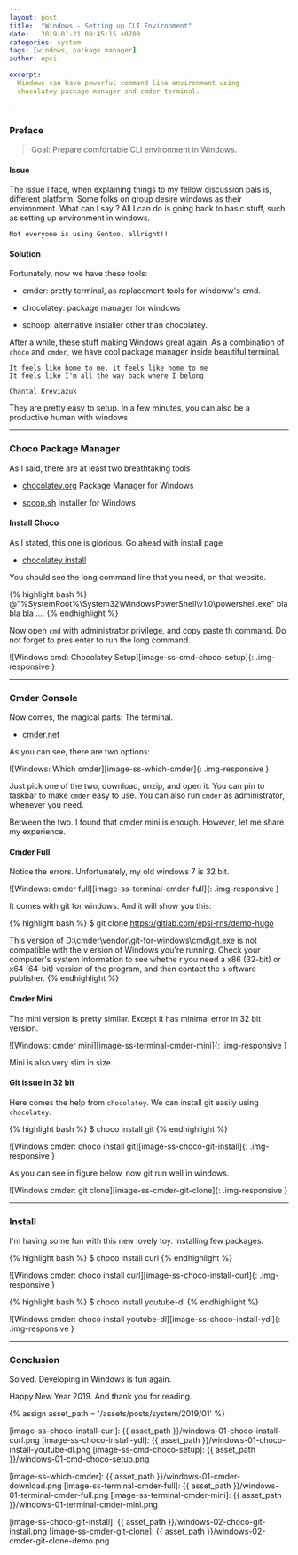 ```yaml
---
layout: post
title:  "Windows - Setting up CLI Environment"
date:   2019-01-21 09:45:15 +0700
categories: system
tags: [windows, package manager]
author: epsi

excerpt:
  Windows can have powerful command line environment using
  chocolatey package manager and cmder terminal.

---
```


### Preface

> Goal: Prepare comfortable CLI environment in Windows.

#### Issue

The issue I face, when explaining things
to my fellow discussion pals is, different platform.
Some folks on group desire windows as their environment.
What can I say ? All I can do is going back to basic stuff,
such as setting up environment in windows.

	Not everyone is using Gentoo, allright!!

#### Solution

Fortunately, now we have these tools:

*	cmder: pretty terminal, as replacement tools for windoww's cmd.

*	chocolatey: package manager for windows

*	schoop: alternative installer other than chocolatey.

After a while, these stuff making Windows great again.
As a combination of <code>choco</code> and <code>cmder</code>,
we have cool package manager inside beautiful terminal.

	It feels like home to me, it feels like home to me
	It feels like I'm all the way back where I belong
	
	Chantal Kreviazuk

They are pretty easy to setup.
In a few minutes, you can also be a productive human with windows.

-- -- --

### Choco Package Manager

As I said, there are at least two breathtaking tools

*	[chocolatey.org](https://chocolatey.org/) Package Manager for Windows

*	[scoop.sh](https://scoop.sh/) Installer for Windows

#### Install Choco

As I stated, this one is glorious.
Go ahead with install page

*	[chocolatey install](https://chocolatey.org/install)

You should see the long command line that you need, on that website.

{% highlight bash %}
@"%SystemRoot%\System32\WindowsPowerShell\v1.0\powershell.exe" bla bla bla ....
{% endhighlight %}

Now open <code>cmd</code> with administrator privilege,
and copy paste th command. Do not forget to pres enter to run the long command.

![Windows cmd: Chocolatey Setup][image-ss-cmd-choco-setup]{: .img-responsive }

-- -- --

### Cmder Console

Now comes, the magical parts: The terminal.

*	[cmder.net](http://cmder.net/)

As you can see, there are two options:

![Windows: Which cmder][image-ss-which-cmder]{: .img-responsive }

Just pick one of the two, download, unzip, and open it.
You can pin to taskbar to make <code>cmder</code> easy to use.
You can also run <code>cmder</code> as administrator, whenever you need.

Between the two.
I found that cmder mini is enough.
However, let me share my experience.

#### Cmder Full

Notice the errors.
Unfortunately, my old windows 7 is 32 bit.

![Windows: cmder full][image-ss-terminal-cmder-full]{: .img-responsive }

It comes with git for windows.
And it will show you this:

{% highlight bash %}
$ git clone https://gitlab.com/epsi-rns/demo-hugo

This version of D:\cmder\vendor\git-for-windows\cmd\git.exe is not compatible with the v
ersion of Windows you're running. Check your computer's system information to see whethe
r you need a x86 (32-bit) or x64 (64-bit) version of the program, and then contact the s
oftware publisher.
{% endhighlight %}

#### Cmder Mini

The mini version is pretty similar.
Except it has minimal error in 32 bit version.

![Windows: cmder mini][image-ss-terminal-cmder-mini]{: .img-responsive }

Mini is also very slim in size.

#### Git issue in 32 bit

Here comes the help from <code>chocolatey</code>.
We can install git easily using <code>chocolatey</code>.

{% highlight bash %}
$ choco install git
{% endhighlight %}

![Windows cmder: choco install git][image-ss-choco-git-install]{: .img-responsive }

As you can see in figure below, now git run well in windows.

![Windows cmder: git clone][image-ss-cmder-git-clone]{: .img-responsive }

-- -- --

### Install

I'm having some fun with this new lovely toy.
Installing few packages.

{% highlight bash %}
$ choco install curl
{% endhighlight %}

![Windows cmder: choco install curl][image-ss-choco-install-curl]{: .img-responsive }

{% highlight bash %}
$ choco install youtube-dl
{% endhighlight %}

![Windows cmder: choco install youtube-dl][image-ss-choco-install-ydl]{: .img-responsive }

-- -- --

### Conclusion

Solved.
Developing in Windows is fun again.

Happy New Year 2019.
And thank you for reading.

[//]: <> ( -- -- -- links below -- -- -- )

{% assign asset_path = '/assets/posts/system/2019/01' %}

[image-ss-choco-install-curl]:     {{ asset_path }}/windows-01-choco-install-curl.png
[image-ss-choco-install-ydl]:      {{ asset_path }}/windows-01-choco-install-youtube-dl.png
[image-ss-cmd-choco-setup]:        {{ asset_path }}/windows-01-cmd-choco-setup.png

[image-ss-which-cmder]:            {{ asset_path }}/windows-01-cmder-download.png
[image-ss-terminal-cmder-full]:    {{ asset_path }}/windows-01-terminal-cmder-full.png
[image-ss-terminal-cmder-mini]:    {{ asset_path }}/windows-01-terminal-cmder-mini.png

[image-ss-choco-git-install]:      {{ asset_path }}/windows-02-choco-git-install.png
[image-ss-cmder-git-clone]:        {{ asset_path }}/windows-02-cmder-git-clone-demo.png
